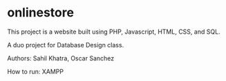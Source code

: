 # onlinestore
This project is a website built using PHP, Javascript, HTML, CSS, and SQL.

A duo project for Database Design class.

Authors: Sahil Khatra, Oscar Sanchez

How to run: XAMPP
